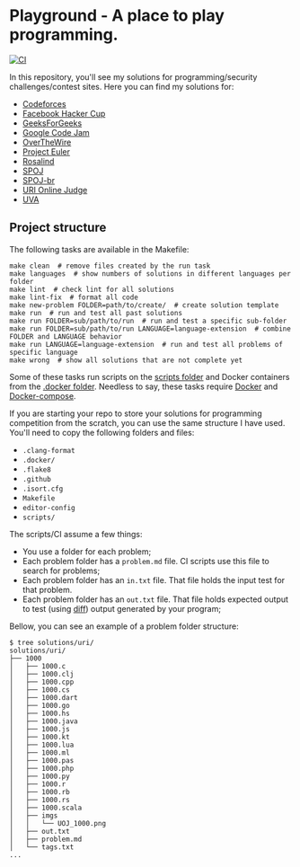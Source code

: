 # Playground - A place to play programming.

[![CI](https://github.com/deniscostadsc/playground/actions/workflows/ci.yaml/badge.svg)](https://github.com/deniscostadsc/playground/actions/workflows/ci.yaml)

In this repository, you'll see my solutions for programming/security
challenges/contest sites. Here you can find my solutions for:

- [Codeforces](https://codeforces.com/)
- [Facebook Hacker Cup](https://www.facebook.com/codingcompetitions/hacker-cup)
- [GeeksForGeeks](https://www.geeksforgeeks.org/)
- [Google Code Jam](https://codingcompetitions.withgoogle.com/codejam/)
- [OverTheWire](https://overthewire.org/wargames/)
- [Project Euler](https://projecteuler.net/)
- [Rosalind](http://rosalind.info/problems/locations/)
- [SPOJ](https://www.spoj.com/)
- [SPOJ-br](https://br.spoj.com/)
- [URI Online Judge](https://www.urionlinejudge.com.br/j)
- [UVA](https://onlinejudge.org/)

## Project structure

The following tasks are available in the Makefile:

```shell
make clean  # remove files created by the run task
make languages  # show numbers of solutions in different languages per folder
make lint  # check lint for all solutions
make lint-fix  # format all code
make new-problem FOLDER=path/to/create/  # create solution template
make run  # run and test all past solutions
make run FOLDER=sub/path/to/run  # run and test a specific sub-folder
make run FOLDER=sub/path/to/run LANGUAGE=language-extension  # combine FOLDER and LANGUAGE behavior
make run LANGUAGE=language-extension  # run and test all problems of specific language
make wrong  # show all solutions that are not complete yet
```

Some of these tasks run scripts on the [scripts folder](./scripts/) and Docker
containers from the [.docker folder](./.docker/). Needless to say, these tasks
require [Docker](https://www.docker.com/) and
[Docker-compose](https://docs.docker.com/compose/).

If you are starting your repo to store your solutions for programming
competition from the scratch, you can use the same structure I have used. You'll
need to copy the following folders and files:

- `.clang-format`
- `.docker/`
- `.flake8`
- `.github`
- `.isort.cfg`
- `Makefile`
- `editor-config`
- `scripts/`

The scripts/CI assume a few things:

- You use a folder for each problem;
- Each problem folder has a `problem.md` file. CI scripts use this file to
  search for problems;
- Each problem folder has an `in.txt` file. That file holds the input test for
  that problem.
- Each problem folder has an `out.txt` file. That file holds expected output to
  test (using [diff](https://en.wikipedia.org/wiki/Diff)) output generated by
  your program;

Bellow, you can see an example of a problem folder structure:

```
$ tree solutions/uri/
solutions/uri/
├── 1000
│   ├── 1000.c
│   ├── 1000.clj
│   ├── 1000.cpp
│   ├── 1000.cs
│   ├── 1000.dart
│   ├── 1000.go
│   ├── 1000.hs
│   ├── 1000.java
│   ├── 1000.js
│   ├── 1000.kt
│   ├── 1000.lua
│   ├── 1000.ml
│   ├── 1000.pas
│   ├── 1000.php
│   ├── 1000.py
│   ├── 1000.r
│   ├── 1000.rb
│   ├── 1000.rs
│   ├── 1000.scala
│   ├── imgs
│   │   └── UOJ_1000.png
│   ├── out.txt
│   ├── problem.md
│   └── tags.txt
...
```
